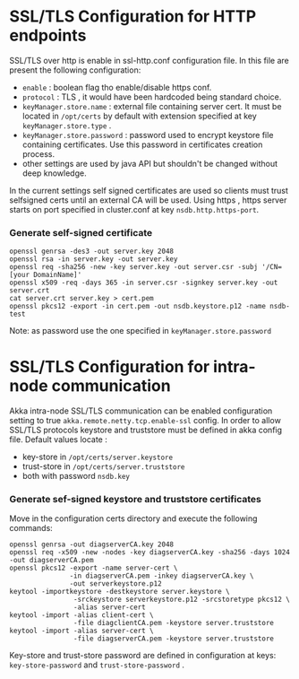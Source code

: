 # SSL/TLS Configuration for HTTP endpoints

SSL/TLS over http is enable in ssl-http.conf configuration file.
In this file are present the following configuration:
- ` enable ` : boolean flag tho enable/disable https conf.
- ` protocol ` : TLS , it would have been hardcoded being standard choice.
- `keyManager.store.name` : external file containing server cert. It must be located in `/opt/certs` by default with extension specified at key `keyManager.store.type` .
- `keyManager.store.password` : password used to encrypt keystore file containing certificates. Use this password in certificates creation process.
- other settings are used by java API but shouldn't be changed without deep knowledge.

In the current settings self signed certificates are used so clients must trust selfsigned certs until an external CA will be used.
Using https , https server starts on port specified in cluster.conf at key `nsdb.http.https-port`.

### Generate self-signed certificate
```
openssl genrsa -des3 -out server.key 2048
openssl rsa -in server.key -out server.key
openssl req -sha256 -new -key server.key -out server.csr -subj '/CN=[your DomainName]'
openssl x509 -req -days 365 -in server.csr -signkey server.key -out server.crt
cat server.crt server.key > cert.pem
openssl pkcs12 -export -in cert.pem -out nsdb.keystore.p12 -name nsdb-test
```
Note: as password use the one specified in `keyManager.store.password`

# SSL/TLS Configuration for intra-node communication

Akka intra-node SSL/TLS communication can be enabled configuration setting to true
`akka.remote.netty.tcp.enable-ssl` config.
In order to allow SSL/TLS protocols keystore and truststore must be defined in akka config file.
Default values locate :
- key-store in `/opt/certs/server.keystore`
- trust-store in `/opt/certs/server.truststore`
- both with password `nsdb.key`

### Generate sef-signed keystore and truststore certificates

Move in the configuration certs directory and execute the following commands:

```
openssl genrsa -out diagserverCA.key 2048
openssl req -x509 -new -nodes -key diagserverCA.key -sha256 -days 1024 -out diagserverCA.pem
openssl pkcs12 -export -name server-cert \
               -in diagserverCA.pem -inkey diagserverCA.key \
               -out serverkeystore.p12
keytool -importkeystore -destkeystore server.keystore \
                -srckeystore serverkeystore.p12 -srcstoretype pkcs12 \
                -alias server-cert
keytool -import -alias client-cert \
                -file diagclientCA.pem -keystore server.truststore
keytool -import -alias server-cert \
                -file diagserverCA.pem -keystore server.truststore
```
Key-store and trust-store password are defined in configuration at keys:
`key-store-password` and `trust-store-password` .

